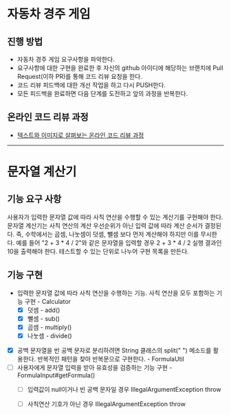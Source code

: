# 자동차 경주 게임

## 진행 방법
* 자동차 경주 게임 요구사항을 파악한다.
* 요구사항에 대한 구현을 완료한 후 자신의 github 아이디에 해당하는 브랜치에 Pull Request(이하 PR)를 통해 코드 리뷰 요청을 한다.
* 코드 리뷰 피드백에 대한 개선 작업을 하고 다시 PUSH한다.
* 모든 피드백을 완료하면 다음 단계를 도전하고 앞의 과정을 반복한다.

## 온라인 코드 리뷰 과정
* [텍스트와 이미지로 살펴보는 온라인 코드 리뷰 과정](https://github.com/next-step/nextstep-docs/tree/master/codereview)

---

# 문자열 계산기

## 기능 요구 사항
사용자가 입력한 문자열 값에 따라 사칙 연산을 수행할 수 있는 계산기를 구현해야 한다.
문자열 계산기는 사칙 연산의 계산 우선순위가 아닌 입력 값에 따라 계산 순서가 결정된다. 
즉, 수학에서는 곱셈, 나눗셈이 덧셈, 뺄셈 보다 먼저 계산해야 하지만 이를 무시한다.
예를 들어 "2 + 3 * 4 / 2"와 같은 문자열을 입력할 경우 2 + 3 * 4 / 2 실행 결과인 10을 출력해야 한다.
테스트할 수 있는 단위로 나누어 구현 목록을 만든다.

## 기능 구현
- 입력한 문자열 값에 따라 사칙 연산을 수행하는 기능. 사칙 연산을 모두 포함하는 기능 구현 - Calculator         
  - [x] 덧셈 - add()   
  - [x] 뺄셈 - sub()   
  - [x] 곱셈 - multiply()     
  - [x] 나눗셈 - divide()     
- [x] 공백 문자열을 빈 공백 문자로 분리하려면 String 클래스의 split(" ") 메소드를 활용한다. 반복적인 패턴을 찾아 반복문으로 구현한다. - FormulaUtil    
- [ ] 사용자에게 문자열 입력을 받아 유효성을 검증하는 기능 구현 - FormulaInput#getFormula()    
  - [ ] 입력값이 null이거나 빈 공백 문자일 경우 IllegalArgumentException throw     
  - [ ] 사칙연산 기호가 아닌 경우 IllegalArgumentException throw    



